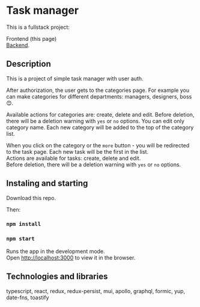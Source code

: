 # Task manager

This is a fullstack project:

Frontend (this page)\
[Backend](https://github.com/1leha/tg-backend).

## Description

This is a project of simple task manager with user auth.

After authorization, the user gets to the categories page. For example you can
make categories for different departments: managers, designers, boss 😊.

Available actions for categories are: create, delete and edit. Before deletion,
there will be a deletion warning with `yes` or `no` options. You can edit only
category name. Each new category will be added to the top of the category list.

When you click on the category or the `more` button - you will be redirected to
the task page. Each new task will be the first in the list.\
Actions are available for tasks: create, delete and edit.\
Before deletion, there will be a deletion warning with `yes` or `no` options.

## Instaling and starting

Download this repo.

Then:

### `npm install`

### `npm start`

Runs the app in the development mode.\
Open [http://localhost:3000](http://localhost:3000) to view it in the browser.

## Technologies and libraries

typescript, react, redux, redux-persist, mui, apollo, graphql, formic, yup,
date-fns, toastify
